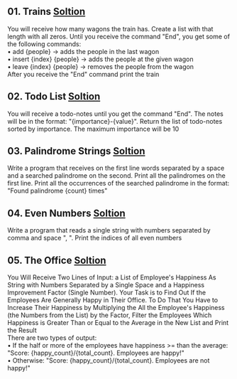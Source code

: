 ## **01.	Trains** [Soltion](https://github.com/elenaborisova/Python-Fundamentals/blob/main/09.%20Lists%20Advanced%20-%20Lab/01_trains.py)
You will receive how many wagons the train has. Create a list with that length with all zeros. Until you receive the command "End", you get some of the following commands:  
•	add {people} -> adds the people in the last wagon  
•	insert {index} {people} -> adds the people at the given wagon  
•	leave {index} {people} -> removes the people from the wagon  
After you receive the "End" command print the train  


## **02.	Todo List** [Soltion](https://github.com/elenaborisova/Python-Fundamentals/blob/main/09.%20Lists%20Advanced%20-%20Lab/02_to_do_list.py)
You will receive a todo-notes until you get the command "End". The notes will be in the format: "{importance}-{value}". Return the list of todo-notes sorted by importance. The maximum importance will be 10


## **03.	Palindrome Strings** [Soltion](https://github.com/elenaborisova/Python-Fundamentals/blob/main/09.%20Lists%20Advanced%20-%20Lab/03_palindrome_strings.py)
Write a program that receives on the first line words separated by a space and a searched palindrome on the second. Print all the palindromes on the first line. Print all the occurrences of the searched palindrome in the format: "Found palindrome {count} times"


## **04.	Even Numbers** [Soltion](https://github.com/elenaborisova/Python-Fundamentals/blob/main/09.%20Lists%20Advanced%20-%20Lab/04_even_numbers.py)
Write a program that reads a single string with numbers separated by comma and space ", ". Print the indices of all even numbers


## **05.	The Office** [Soltion](https://github.com/elenaborisova/Python-Fundamentals/blob/main/09.%20Lists%20Advanced%20-%20Lab/05_the_office.py)
You Will Receive Two Lines of Input: a List of Employee's Happiness As String with Numbers Separated by a Single Space and a Happiness Improvement Factor (Single Number). Your Task is to Find Out If the Employees Are Generally Happy in Their Office. To Do That You Have to Increase Their Happiness by Multiplying the All the Employee's Happiness (the Numbers from the List) by the Factor, Filter the Employees Which Happiness is Greater Than or Equal to the Average in the New List and Print the Result  
There are two types of output:  
•	If the half or more of the employees have happiness >= than the average: "Score: {happy_count}/{total_count}. Employees are happy!"  
•	Otherwise: "Score: {happy_count}/{total_count}. Employees are not happy!"
